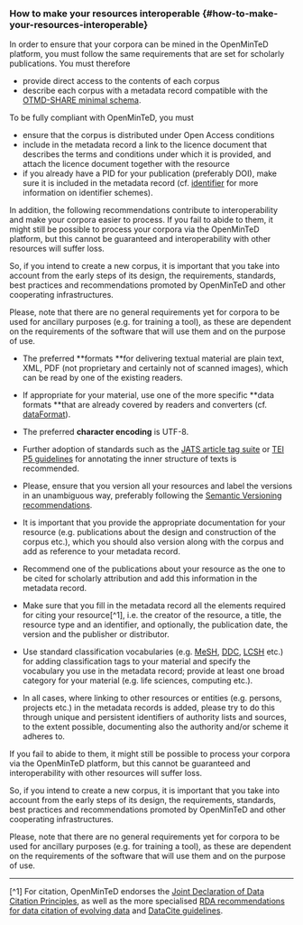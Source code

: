 ### How to make your resources interoperable {#how-to-make-your-resources-interoperable}

In order to ensure that your corpora can be mined in the OpenMinTeD platform, you must follow the same requirements that are set for scholarly publications. You must therefore

* provide direct access to the contents of each corpus
* describe each corpus with a metadata record compatible with the [OTMD-SHARE minimal schema](/guidelines_for_providers_of_corpora/recommended_schema_for_corpora.md).

To be fully compliant with OpenMinTeD, you must

* ensure that the corpus is distributed under Open Access conditions
* include in the metadata record a link to the licence document that describes the terms and conditions under which it is provided, and attach the licence document together with the resource
* if you already have a PID for your publication \(preferably DOI\), make sure it is included in the metadata record \(cf. [identifier](/corpora_identifier.md) for more information on identifier schemes\).



In addition, the following recommendations contribute to interoperability and make your corpora easier to process. If you fail to abide to them, it might still be possible to process your corpora via the OpenMinTeD platform, but this cannot be guaranteed and interoperability with other resources will suffer loss.

So, if you intend to create a new corpus, it is important that you take into account from the early steps of its design, the requirements, standards, best practices and recommendations promoted by OpenMinTeD and other cooperating infrastructures.

Please, note that there are no general requirements yet for corpora to be used for ancillary purposes \(e.g. for training a tool\), as these are dependent on the requirements of the software that will use them and on the purpose of use.

* The preferred **formats **for delivering textual material are plain text, XML, PDF \(not proprietary and certainly not of scanned images\), which can be read by one of the existing readers.

* If appropriate for your material, use one of the more specific **data formats **that are already covered by readers and converters \(cf. [dataFormat](/publications_dataFormat)\).

* The preferred **character encoding** is UTF-8.

* Further adoption of standards such as the [JATS article tag suite](https://jats.nlm.nih.gov/index.html) or [TEI P5 guidelines](http://www.tei-c.org/Guidelines/P5/) for annotating the inner structure of texts is recommended.
* Please, ensure that you version all your resources and label the versions in an unambiguous way, preferably following the [Semantic Versioning recommendations](http://semver.org/).
* It is important that you provide the appropriate documentation for your resource \(e.g. publications about the design and construction of the corpus etc.\), which you should also version along with the corpus and add as reference to your metadata record.
* Recommend one of the publications about your resource as the one to be cited for scholarly attribution and add this information in the metadata record.
* Make sure that you fill in the metadata record all the elements required for citing your resource[^1], i.e. the creator of the resource, a title, the resource type and an identifier, and optionally, the publication date, the version and the publisher or distributor.
* Use standard classification vocabularies \(e.g. [MeSH](https://www.nlm.nih.gov/mesh/), [DDC](https://www.oclc.org/dewey.en.html), [LCSH](http://id.loc.gov/authorities/subjects.html) etc.\) for adding classification tags to your material and specify the vocabulary you use in the metadata record; provide at least one broad category for your material \(e.g. life sciences, computing etc.\).
* In all cases, where linking to other resources or entities \(e.g. persons, projects etc.\) in the metadata records is added, please try to do this through unique and persistent identifiers of authority lists and sources, to the extent possible, documenting also the authority and/or scheme it adheres to.

If you fail to abide to them, it might still be possible to process your corpora via the OpenMinTeD platform, but this cannot be guaranteed and interoperability with other resources will suffer loss.

So, if you intend to create a new corpus, it is important that you take into account from the early steps of its design, the requirements, standards, best practices and recommendations promoted by OpenMinTeD and other cooperating infrastructures.

Please, note that there are no general requirements yet for corpora to be used for ancillary purposes \(e.g. for training a tool\), as these are dependent on the requirements of the software that will use them and on the purpose of use.


---

[^1] For citation, OpenMinTeD endorses the [Joint Declaration of Data Citation Principles](https://www.force11.org/group/joint-declaration-data-citation-principles-final), as well as the more specialised [RDA recommendations for data citation of evolving data](https://www.rd-alliance.org/system/files/RDA-DC-Recommendations_151020.pdf) and [DataCite guidelines](https://www.datacite.org/cite-your-data.html).

